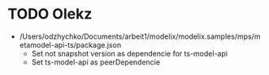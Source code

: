 # TODO Olekz

* /Users/odzhychko/Documents/arbeit1/modelix/modelix.samples/mps/metamodel-api-ts/package.json
  * Set not snapshot version as dependencie for ts-model-api
  * Set ts-model-api as peerDependencie